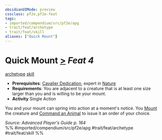 ```yaml
---
obsidianUIMode: preview
cssclass: pf2e,pf2e-feat
tags:
- imported/compendium/src/pf2e/apg
- trait/feat/archetype
- trait/feat/skill
aliases: ["Quick Mount"]
---
```

# Quick Mount  [>](chapter-9-playing-the-game.md#Actions "Single Action") *Feat 4*  
[archetype](archetype.md)  [skill](skill.md)  

- **Prerequisites**: [Cavalier Dedication](cavalier-dedication-apg.md), expert in [Nature](../skills.md#Nature)
- **Requirements**: You are adjacent to a creature that is at least one size larger than you and is willing to be your mount.
- **Activity** Single Action

You and your mount can spring into action at a moment's notice. You [Mount](mount.md) the creature and [Command an Animal](command-an-animal.md) to issue it an order of your choice.

*Source: Advanced Player's Guide p. 164*  
%% #imported/compendium/src/pf2e/apg #trait/feat/archetype #trait/feat/skill %%